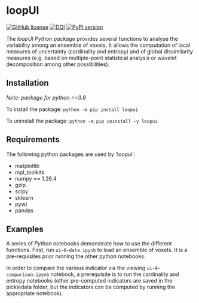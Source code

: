 # loopUI
[![GitHub license](https://img.shields.io/github/license/Naereen/StrapDown.js.svg)](https://github.com/Loop3D/uncertaintyIndicators/blob/master/LICENSE)
[![DOI](https://zenodo.org/badge/377036385.svg)](https://zenodo.org/badge/latestdoi/377036385)
[![PyPI version](https://badge.fury.io/py/loopui.svg)](https://badge.fury.io/py/loopui)

The *loopUI Python package* provides several functions to analyse the variability among an ensemble of voxets. It allows the computation of local measures of uncertainty (cardinality and entropy) and of global dissimilarity measures (e.g. based on multiple-point statistical analysis or wavelet decomposition among other possibilities).


## Installation
*Note: package for python >=3.9*

To install the package: `python -m pip install loopui`

To uninstall the package: `python -m pip uninstall -y loopui`


## Requirements
The following python packages are used by 'loopui':
   - matplotlib
   - mpl_toolkits
   - numpy == 1.26.4
   - gzip
   - scipy
   - sklearn
   - pywt
   - pandas


## Examples
A series of *Python* notebooks demonstrate how to use the different functions. 
First, run `ui-0-data.ipynb` to load an ensemble of voxets. It is a pre-requisites prior running the other python notebooks. 

In order to compare the various indicator via the viewing `ui-9-comparison.ipynb` notebook, a prerequisite is to run the cardinality and entropy notebooks (other pre-computed indicators are saved in the pickledata folder, but the indicators can be computed by running the appropriate notebook).


